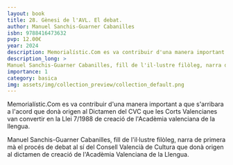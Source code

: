 ```yaml
---
layout: book
title: 28. Gènesi de l'AVL. El debat.
author: Manuel Sanchis-Guarner Cabanilles
isbn: 9788416473632
pvp: 12.00€
year: 2024
description: Memorialístic.Com es va contribuir d'una manera important a que s'arribara a l'acord que donà origen al Dictamen del CVC que les Corts Valencianes van convertir en la Llei 7/1988 de creació de l'Acadèmia valenciana de la llengua.
description_long: >
Manuel Sanchis-Guarner Cabanilles, fill de l'il·lustre filòleg, narra de primera mà el procés de debat al sí del Consell Valencià de Cultura que donà origen al dictamen de creació de l'Acadèmia Valenciana de la Llengua.
importance: 1
category: basica
img: assets/img/collection_preview/collection_default.png
---
```


Memorialístic.Com es va contribuir d'una manera important a que s'arribara a l'acord que donà origen al Dictamen del CVC que les Corts Valencianes van convertir en la Llei 7/1988 de creació de l'Acadèmia valenciana de la llengua.

>
Manuel Sanchis-Guarner Cabanilles, fill de l'il·lustre filòleg, narra de primera mà el procés de debat al sí del Consell Valencià de Cultura que donà origen al dictamen de creació de l'Acadèmia Valenciana de la Llengua.
